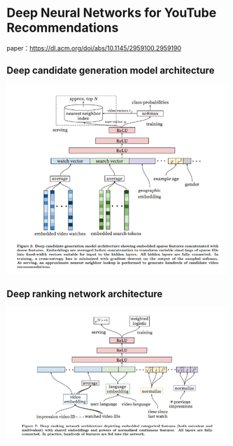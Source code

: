 # Deep Neural Networks for YouTube Recommendations
paper：https://dl.acm.org/doi/abs/10.1145/2959100.2959190

## Deep candidate generation model architecture
![alt text](./res/recall.png)

## Deep ranking network architecture
![alt text](./res/ranking.png)

